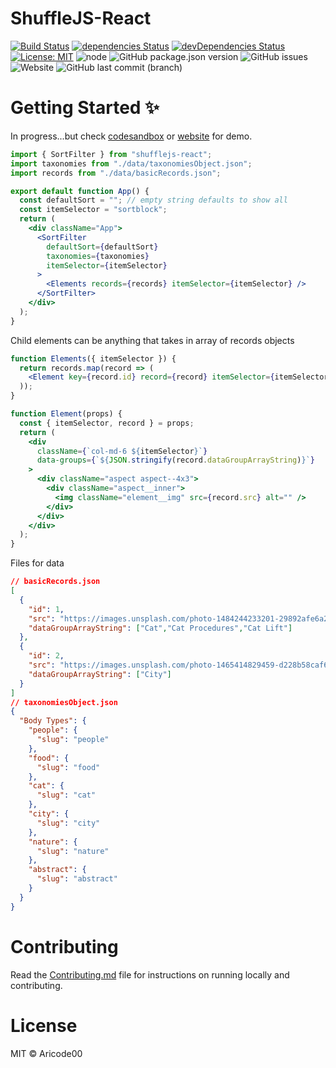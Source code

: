 # ShuffleJS-React

[![Build Status](https://travis-ci.org/ar-to/shufflejs-react.svg?branch=master)](https://travis-ci.org/ar-to/shufflejs-react)
[![dependencies Status](https://david-dm.org/ar-to/shufflejs-react/status.svg)](https://david-dm.org/ar-to/shufflejs-react) [![devDependencies Status](https://david-dm.org/ar-to/shufflejs-react/dev-status.svg)](https://david-dm.org/ar-to/shufflejs-react?type=dev) 
[![License: MIT](https://img.shields.io/badge/License-MIT-blue.svg)](https://opensource.org/licenses/MIT)
![node][node-url]
![GitHub package.json version][version-url]
![GitHub issues][issues-url]
![Website][website-url]
![GitHub last commit (branch)][master-commit-url]


# Getting Started ✨

In progress...but check [codesandbox](https://codesandbox.io/embed/react-testing-6m589?fontsize=14&hidenavigation=1&theme=dark) or [website](https://ar-to.github.io/shufflejs-react/) for demo.


```jsx
import { SortFilter } from "shufflejs-react";
import taxonomies from "./data/taxonomiesObject.json";
import records from "./data/basicRecords.json";

export default function App() {
  const defaultSort = ""; // empty string defaults to show all
  const itemSelector = "sortblock";
  return (
    <div className="App">
      <SortFilter
        defaultSort={defaultSort}
        taxonomies={taxonomies}
        itemSelector={itemSelector}
      >
        <Elements records={records} itemSelector={itemSelector} />
      </SortFilter>
    </div>
  );
}
```
Child elements can be anything that takes in array of records objects
```jsx
function Elements({ itemSelector }) {
  return records.map(record => (
    <Element key={record.id} record={record} itemSelector={itemSelector} />
  ));
}

function Element(props) {
  const { itemSelector, record } = props;
  return (
    <div
      className={`col-md-6 ${itemSelector}`}
      data-groups={`${JSON.stringify(record.dataGroupArrayString)}`}
    >
      <div className="aspect aspect--4x3">
        <div className="aspect__inner">
          <img className="element__img" src={record.src} alt="" />
        </div>
      </div>
    </div>
  );
}
```
Files for data
```json
// basicRecords.json
[
  {
    "id": 1,
    "src": "https://images.unsplash.com/photo-1484244233201-29892afe6a2c?ixlib=rb-0.3.5&q=80&fm=jpg&crop=entropy&cs=tinysrgb&w=800&h=600&fit=crop&s=14d236624576109b51e85bd5d7ebfbfc",
    "dataGroupArrayString": ["Cat","Cat Procedures","Cat Lift"]
  },
  {
    "id": 2,
    "src": "https://images.unsplash.com/photo-1465414829459-d228b58caf6e?ixlib=rb-0.3.5&q=80&fm=jpg&crop=entropy&cs=tinysrgb&w=800&h=600&fit=crop&s=7a7080fc0699869b1921cb1e7047c5b3",
    "dataGroupArrayString": ["City"]
  }
]
// taxonomiesObject.json
{
  "Body Types": {
    "people": {
      "slug": "people"
    },
    "food": {
      "slug": "food"
    },
    "cat": {
      "slug": "cat"
    },
    "city": {
      "slug": "city"
    },
    "nature": {
      "slug": "nature"
    },
    "abstract": {
      "slug": "abstract"
    }
  }
}

```

# Contributing

Read the [Contributing.md](https://github.com/ar-to/shufflejs-react/blob/master/.github/CONTRIBUTING.md) file for instructions on running locally and contributing.

# License

MIT © Aricode00

[node-url]: https://img.shields.io/node/v/shufflejs-react
[version-url]: https://img.shields.io/github/package-json/v/ar-to/shufflejs-react
[issues-url]: https://img.shields.io/github/issues/ar-to/shufflejs-react
[website-url]: https://img.shields.io/website?url=https%3A%2F%2Far-to.github.io%2Fshufflejs-react%2F
[master-commit-url]:  https://img.shields.io/github/last-commit/ar-to/shufflejs-react/master?label=last%20commit%3Amaster